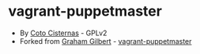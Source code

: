 vagrant-puppetmaster
====================

* By [Coto Cisternas](http://cotocisternas.cl/ "Coto's Blog") - GPLv2
* Forked from [Graham Gilbert](https://github.com/grahamgilbert/ "Graham GitHub") - [vagrant-puppetmaster](https://github.com/grahamgilbert/vagrant-puppetmaster, "vagrant-puppetmaster")

